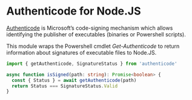 # Authenticode for Node.JS

[Authenticode](https://docs.microsoft.com/en-us/windows-hardware/drivers/install/authenticode)
is Microsoft’s code-signing mechanism which allows identifying the publisher of
executables (binaries or Powershell scripts).

This module wraps the Powershell cmdlet _Get-Authenticode_ to return
information about signatures of executable files to Node.JS.

```ts
import { getAuthenticode, SignatureStatus } from 'authenticode'

async function isSigned(path: string): Promise<boolean> {
  const { Status } = await getAuthenticode(path)
  return Status === SignatureStatus.Valid
}
```
